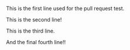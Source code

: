 This is the first line used for the pull request test.

This is the second line!

This is the third line.

And the final fourth line!!